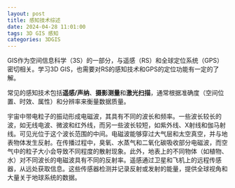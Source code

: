 ```yaml
---
layout: post
title: 感知技术综述
date: 2024-04-28 11:01:00
tags: 3D GIS 感知
categories: 3DGIS
---
```


GIS作为空间信息科学（3S）的一部分，与遥感（RS）和全球定位系统（GPS）密切相关。学习3D GIS，也需要对RS的感知技术和GPS的定位功能有一定的了解。

常见的感知技术包括**遥感/声纳**、**摄影测量**和**激光扫描**，通常根据准确度（空间位置、时效、属性）和分辨率来衡量数据质量。

宇宙中带电粒子的振动形成电磁波，其具有不同的波长和频率。一些波长较长的波，如无线电波、微波和红外线，而另一些波长较短，如紫外线、X射线和伽马射线。可见光位于这个波长范围的中间。电磁波能够穿过大气层和太空真空，并与地表物体发生反射。在传播过程中，臭氧、水蒸气和二氧化碳吸收部分电磁波，而空气中的粒子大小会导致不同程度的散射现象。此外，地表上的不同物体（如植物、水）对不同波长的电磁波具有不同的反射率。遥感通过卫星和飞机上的远程传感器，从远处获取信息。这些传感器检测并记录反射或发射的能量，提供全球视角和大量关于地球系统的数据。
